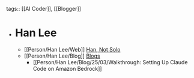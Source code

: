 tags:: [[AI Coder]], [[Blogger]]

- # Han Lee
	- [[Person/Han Lee/Web]] [Han, Not Solo](https://leehanchung.github.io/)
	- [[Person/Han Lee/Blog]] [Blogs](https://leehanchung.github.io/blogs/)
		- [[Person/Han Lee/Blog/25/03/Walkthrough: Setting Up Claude Code on Amazon Bedrock]]